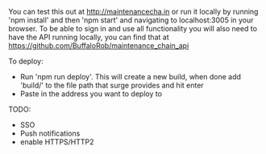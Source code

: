 You can test this out at http://maintenancecha.in or run it locally by running 'npm install' and then 'npm start' and navigating to localhost:3005 in your browser. To be able to sign in and use all functionality you will also need to have the API running locally, you can find that at https://github.com/BuffaloRob/maintenance_chain_api

To deploy:
- Run 'npm run deploy'. This will create a new build, when done add 'build/' to the file path that surge provides and hit enter
- Paste in the address you want to deploy to

TODO:
- SSO
- Push notifications
- enable HTTPS/HTTP2
